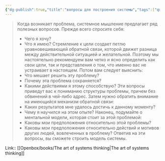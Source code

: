 ```yaml
---
{"dg-publish":true,"title":"вопросы для построения системы","tags":["quotes"],"date":"2023-07-19T10:02:58+04:00","modified_at":"2023-11-06T20:11:29+04:00","alias":"вопросы для построения системы","dg-path":"/quotes/202307191002.md","permalink":"/quotes/202307191002/","dgPassFrontmatter":true}
---
```



> Когда возникает проблема, системное мышление предлагает ряд полезных вопросов. Прежде всего спросите себя:
> - Чего я хочу?
> - Что я имею?
> Стремление к цели создает петлю уравновешивающей обратной связи, которой движет разница между действительной ситуацией и желательной. Поэтому мы настоятельно рекомендуем вам четко и ясно определить как свои цели, так и представления о том, что именно вас не устраивает в настоящем. Потом вам следует выяснить:
> - Что мешает решить эту проблему?
> - Почему эта проблема сохраняется?
> - Какими действиями я этому способствую?
Эти вопросы приведут вас к пониманию структуры проблемы, причем без обвинений в чей-либо адрес. Затем нужно обратить внимание на имеющийся механизм обратной связи:
> - Каких результатов мне удалось достичь к данному моменту?
> - Чему я научился на этом опыте?
Наконец, подумайте о ментальной модели, которая стоит за этой проблемой:
> - Каковы мои предположения относительно этой проблемы?
> - Каковы мои предположения относительно действий и мотивов других людей, вовлеченных в проблему?
Ответив на эти вопросы, вы сможете строить модель системы.

Link:: [[Openbox/books/The art of systems thinking\|The art of systems thinking]]
